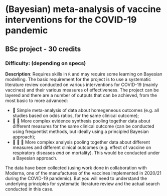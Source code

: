 # (Bayesian) meta-analysis of vaccine interventions for the COVID-19 pandemic 
## BSc project - 30 credits
### Difficulty: (depending on specs)

**Description**: Requires skills in `R` and may require some learning on Bayesian modelling. The basic requirement for the project is to use a systematic literature review conducted on various interventions for COVID-19 (mainly vaccines) and their various measures of effectiveness. The project can be layered and there are a number of outputs that can be achieved, from the most basic to more advanced:

- :grimacing: Simple meta-analysis of data about homegeneous outcomes (e.g. all studies based on odds ratios, for the same clinical outcome);
- :grimacing: :grimacing: More complex evidence synthesis pooling together data about different measures for the same clinical outcome (can be conducted using frequentist methods, but ideally using a principled Bayesian approach);
- :grimacing: :grimacing: :grimacing: More complex analysis pooling together data about different measures and different clinical outcomes (e.g. effect of vaccine on respiratory diseases *and* on mortality). This would be conducted under a Bayesian approach.

The data have been collected (using work done in collaboration with Moderna, one of the manufactures of the vaccines implemented in 2020/21 during the COVID-19 pandemic). But you will need to understand the underlying principles for systematic literature review and the actual search conducted in this case.
